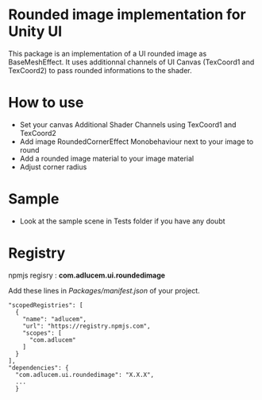 # Rounded image implementation for Unity UI

This package is an implementation of a UI rounded image as BaseMeshEffect.
It uses additionnal channels of UI Canvas (TexCoord1 and TexCoord2) to pass rounded informations to the shader.

# How to use
- Set your canvas Additional Shader Channels using TexCoord1 and TexCoord2
- Add image RoundedCornerEffect Monobehaviour next to your image to round
- Add a rounded image material to your image material
- Adjust corner radius

# Sample
- Look at the sample scene in Tests folder if you have any doubt

# Registry 
npmjs regisry : **com.adlucem.ui.roundedimage**

Add these lines in *Packages/manifest.json* of your project.

```
"scopedRegistries": [
  {
    "name": "adlucem",
    "url": "https://registry.npmjs.com",
    "scopes": [
      "com.adlucem"
    ]
  }
],
"dependencies": {
  "com.adlucem.ui.roundedimage": "X.X.X",
  ...
  }
```
